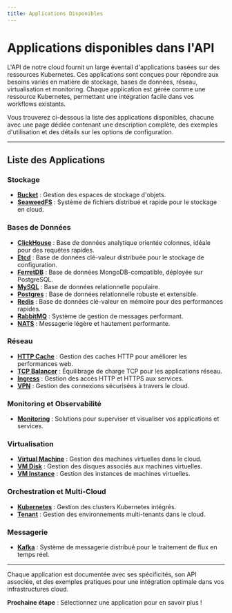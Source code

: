 ```yaml
---
title: Applications Disponibles
---
```


# Applications disponibles dans l'API

L'API de notre cloud fournit un large éventail d'applications basées sur des ressources Kubernetes. Ces applications sont conçues pour répondre aux besoins variés en matière de stockage, bases de données, réseau, virtualisation et monitoring. Chaque application est gérée comme une ressource Kubernetes, permettant une intégration facile dans vos workflows existants.

Vous trouverez ci-dessous la liste des applications disponibles, chacune avec une page dédiée contenant une description complète, des exemples d'utilisation et des détails sur les options de configuration.

---

## Liste des Applications

### Stockage
- **[Bucket](buckets.md)** : Gestion des espaces de stockage d'objets.
- **[SeaweedFS](seaweedfses.md)** : Système de fichiers distribué et rapide pour le stockage en cloud.

### Bases de Données
- **[ClickHouse](clickhouses.md)** : Base de données analytique orientée colonnes, idéale pour des requêtes rapides.
- **[Etcd](etcds.md)** : Base de données clé-valeur distribuée pour le stockage de configuration.
- **[FerretDB](ferretdb.md)** : Base de données MongoDB-compatible, déployée sur PostgreSQL.
- **[MySQL](mysqls.md)** : Base de données relationnelle populaire.
- **[Postgres](postgreses.md)** : Base de données relationnelle robuste et extensible.
- **[Redis](redises.md)** : Base de données clé-valeur en mémoire pour des performances rapides.
- **[RabbitMQ](rabbitmqs.md)** : Système de gestion de messages performant.
- **[NATS](natses.md)** : Messagerie légère et hautement performante.

### Réseau
- **[HTTP Cache](httpcaches.md)** : Gestion des caches HTTP pour améliorer les performances web.
- **[TCP Balancer](tcpbalancers.md)** : Équilibrage de charge TCP pour les applications réseau.
- **[Ingress](ingresses.md)** : Gestion des accès HTTP et HTTPS aux services.
- **[VPN](vpns.md)** : Gestion des connexions sécurisées à travers le cloud.

### Monitoring et Observabilité
- **[Monitoring](monitorings.md)** : Solutions pour superviser et visualiser vos applications et services.

### Virtualisation
- **[Virtual Machine](virtualmachines.md)** : Gestion des machines virtuelles dans le cloud.
- **[VM Disk](vmdisks.md)** : Gestion des disques associés aux machines virtuelles.
- **[VM Instance](vminstances.md)** : Gestion des instances de machines virtuelles.

### Orchestration et Multi-Cloud
- **[Kubernetes](kuberneteses.md)** : Gestion des clusters Kubernetes intégrés.
- **[Tenant](tenants.md)** : Gestion des environnements multi-tenants dans le cloud.

### Messagerie
- **[Kafka](kafkas.md)** : Système de messagerie distribué pour le traitement de flux en temps réel.

---

Chaque application est documentée avec ses spécificités, son API associée, et des exemples pratiques pour une intégration optimale dans vos infrastructures cloud.

**Prochaine étape** : Sélectionnez une application pour en savoir plus !
